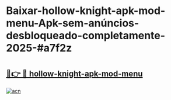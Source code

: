 # Baixar-hollow-knight-apk-mod-menu-Apk-sem-anúncios-desbloqueado-completamente-2025-#a7f2z

# <h2><a href="https://ainizakaria.my?title=hollow-knight-apk-mod-menu&ref=24M">🔗👉 🔴 hollow-knight-apk-mod-menu</a></h2>

[![acn](https://github.com/user-attachments/assets/0f9c940e-d8b0-45ae-aac7-cd30a18b3e1c)](https://ainizakaria.my?title=hollow-knight-apk-mod-menu&ref=24M)

